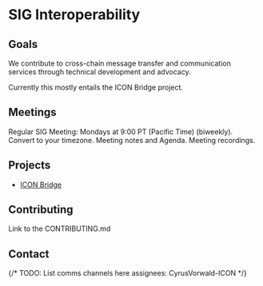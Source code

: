 
# SIG Interoperability

## Goals

We contribute to cross-chain message transfer and communication services through technical development and advocacy.

Currently this mostly entails the ICON Bridge project.

## Meetings

Regular SIG Meeting: Mondays at 9:00 PT (Pacific Time) (biweekly). Convert to your timezone.
Meeting notes and Agenda.
Meeting recordings.

## Projects

- [ICON Bridge](https://github.com/icon-project/icon-bridge)

## Contributing

Link to the CONTRIBUTING.md

## Contact

{/* 
  TODO: List comms channels here
  assignees: CyrusVorwald-ICON
*/}